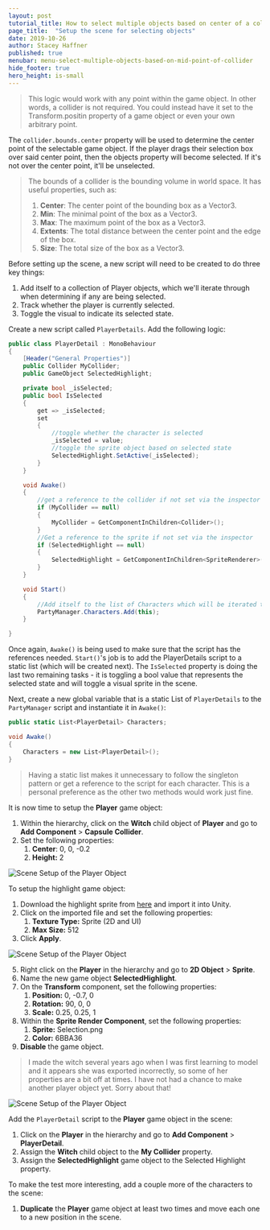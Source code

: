 ```yaml
---
layout: post
tutorial_title: How to select multiple objects based on center of a collider
page_title:  "Setup the scene for selecting objects"
date: 2019-10-26
author: Stacey Haffner
published: true
menubar: menu-select-multiple-objects-based-on-mid-point-of-collider
hide_footer: true
hero_height: is-small
---
```

> This logic would work with any point within the game object. In other words, a collider is not required. You could instead have it set to the Transform.positin property of a game object or even your own arbitrary point. 

The `collider.bounds.center` property will be used to determine the center point of the selectable game object. If the player drags their selection box over said center point, then the objects property will become selected. If it's not over the center point, it'll be unselected. 

> The bounds of a collider is the bounding volume in world space. It has useful properties, such as:
> 
> 1. **Center**: The center point of the bounding box as a Vector3.  
> 2. **Min**: The minimal point of the box as a Vector3.
> 3. **Max**: The maximum point of the box as a Vector3.
> 4. **Extents**: The total distance between the center point and the edge of the box.
> 5. **Size**: The total size of the box as a Vector3.

Before setting up the scene, a new script will need to be created to do three key things: 

1. Add itself to a collection of Player objects, which we'll iterate through when determining if any are being selected.
2. Track whether the player is currently selected.
3. Toggle the visual to indicate its selected state.

Create a new script called `PlayerDetails`. Add the following logic:

```csharp
public class PlayerDetail : MonoBehaviour
{
    [Header("General Properties")]
    public Collider MyCollider;
    public GameObject SelectedHighlight;

    private bool _isSelected;
    public bool IsSelected
    {
        get => _isSelected;
        set
        {
            //toggle whether the character is selected
            _isSelected = value;
            //toggle the sprite object based on selected state
            SelectedHighlight.SetActive(_isSelected);
        }
    }

    void Awake()
    {
        //get a reference to the collider if not set via the inspector
        if (MyCollider == null)
        {
            MyCollider = GetComponentInChildren<Collider>();
        }
        //Get a reference to the sprite if not set via the inspector
        if (SelectedHighlight == null)
        {
            SelectedHighlight = GetComponentInChildren<SpriteRenderer>(true).gameObject;
        }
    }

    void Start()
    {
        //Add itself to the list of Characters which will be iterated through when detecting selection
        PartyManager.Characters.Add(this);
    }

}
```
Once again, `Awake()` is being used to make sure that the script has the references needed. `Start()`'s job is to add the PlayerDetails script to a static list (which will be created next). The `IsSelected` property is doing the last two remaining tasks - it is toggling a bool value that represents the selected state and will toggle a visual sprite in the scene.

Next, create a new global variable that is a static List of `PlayerDetails` to the `PartyManager` script and instantiate it in `Awake()`:

```csharp
public static List<PlayerDetail> Characters;

void Awake()
{
    Characters = new List<PlayerDetail>();
}
```

> Having a static list makes it unnecessary to follow the singleton pattern or get a reference to the script for each character. This is a personal preference as the other two methods would work just fine. 

It is now time to setup the **Player** game object:

1. Within the hierarchy, click on the **Witch** child object of **Player** and go to **Add Component** > **Capsule Collider**.
2. Set the following properties:
   1. **Center**: 0, 0, -0.2
   2. **Height:** 2

![Scene Setup of the Player Object]({{page.dir}}/images/pt-5-1-collider-setup.gif)

To setup the highlight game object:

1. Download the highlight sprite from [here]( https://github.com/Yecats/GameDevTutorials/tree/master/tutorials/Unity/Select-multiple-objects-based-on-center-of-collider/assets) and import it into Unity.
2. Click on the imported file and set the following properties:
   1. **Texture Type:** Sprite (2D and UI)
   2. **Max Size:** 512
4. Click **Apply**.

![Scene Setup of the Player Object]({{page.dir}}/images/pt-5-2-texture-setup.png)

5. Right click on the **Player** in the hierarchy and go to **2D Object** > **Sprite**. 
6. Name the new game object **SelectedHighlight**.
7. On the **Transform** component, set the following properties:
   1. **Position:** 0, -0.7, 0
   2. **Rotation:** 90, 0, 0
   3. **Scale:** 0.25, 0.25, 1
8. Within the **Sprite Render Component**, set the following properties:
   1. **Sprite:** Selection.png
   2. **Color:** 6BBA36
9. **Disable** the game object. 

> I made the witch several years ago when I was first learning to model and it appears she was exported incorrectly, so some of her properties are a bit off at times. I have not had a chance to make another player object yet. Sorry about that!

![Scene Setup of the Player Object]({{page.dir}}/images/pt-5-3-selectedHighlight-setup.png)

Add the `PlayerDetail` script to the **Player** game object in the scene:

1. Click on the **Player** in the hierarchy and go to **Add Component** > **PlayerDetail**.
2. Assign the **Witch** child object to the **My Collider** property.
3. Assign the **SelectedHighlight** game object to the Selected Highlight property.

To make the test more interesting, add a couple more of the characters to the scene: 

1. **Duplicate** the **Player** game object at least two times and move each one to a new position in the scene. 
